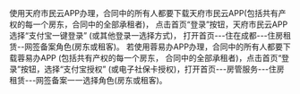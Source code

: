 使用天府市民云APP办理，合同中的所有人都要下载天府市民云APP(包括共有产权的每一个房东，合同中的全部承租者)，
点击首页“登录”按钮，天府市民云APP选择“支付宝一键登录” (或其他登录一选择方式)，
打开首页---住在成都---住房租赁--网签备案角色(房东或租客)。
若使用蓉易办APP办理，合同中的所有人都要下载蓉易办APP (包括共有产权的每一个房东，
 合同中的全部承租者)，点击首页“登录”按钮，选择“支付宝授权”
(或电子社保卡授权)，打开首页---房管服务---住房租赁---网签备案一一选择角色(房东或租客)。